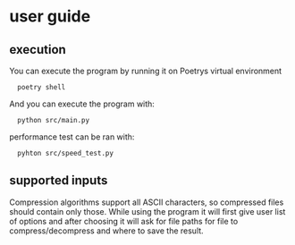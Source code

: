 # user guide
## execution
You can execute the program by running it on Poetrys virtual environment

````  poetry shell````

And you can execute the program with:

````  python src/main.py````

performance test can be ran with:

````  pyhton src/speed_test.py````

## supported inputs
Compression algorithms support all ASCII characters, so compressed files should contain only those.
While using the program it will first give user list of options and after choosing it will ask for file paths for file to compress/decompress and where to save the result.
